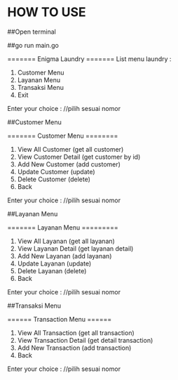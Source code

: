 # HOW TO USE

##Open terminal

##go run main.go

======= Enigma Laundry =======
List menu laundry :

1. Customer Menu
2. Layanan Menu
3. Transaksi Menu
4. Exit

Enter your choice : //pilih sesuai nomor

##Customer Menu

======= Customer Menu ========

1. View All Customer (get all customer)
2. View Customer Detail (get customer by id)
3. Add New Customer (add customer)
4. Update Customer (update)
5. Delete Customer (delete)
6. Back

Enter your choice : //pilih sesuai nomor

##Layanan Menu

======= Layanan Menu =========

1. View All Layanan (get all layanan)
2. View Layanan Detail (get layanan detail)
3. Add New Layanan (add layanan)
4. Update Layanan (update)
5. Delete Layanan (delete)
6. Back

Enter your choice : //pilih sesuai nomor

##Transaksi Menu

====== Transaction Menu ======

1. View All Transaction (get all transaction)
2. View Transaction Detail (get detail transaction)
3. Add New Transaction (add transaction)
4. Back

Enter your choice : //pilih sesuai nomor
